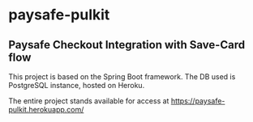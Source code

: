 # paysafe-pulkit
## Paysafe Checkout Integration with Save-Card flow

This project is based on the Spring Boot framework. The DB used is PostgreSQL instance, hosted on Heroku. <br>

The entire project stands available for access at https://paysafe-pulkit.herokuapp.com/



